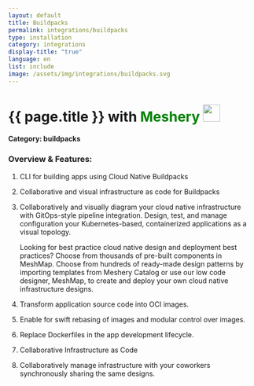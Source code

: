 ```yaml
---
layout: default
title: Buildpacks
permalink: integrations/buildpacks
type: installation
category: integrations
display-title: "true"
language: en
list: include
image: /assets/img/integrations/buildpacks.svg
---
```


<h1>{{ page.title }} with <span style="font-weight: bold; color: green;">Meshery</span> <img src="{{ page.image }}" style="width: 35px; height: 35px;" /></h1>


#### Category: buildpacks

### Overview & Features:
1. CLI for building apps using Cloud Native Buildpacks

2. Collaborative and visual infrastructure as code for Buildpacks

4. 
    Collaboratively and visually diagram your cloud native infrastructure with GitOps-style pipeline integration. Design, test, and manage configuration your Kubernetes-based, containerized applications as a visual topology.



    Looking for best practice cloud native design and deployment best practices? Choose from thousands of pre-built components in MeshMap. Choose from hundreds of ready-made design patterns by importing templates from Meshery Catalog or use our low code designer, MeshMap, to create and deploy your own cloud native infrastructure designs.



5. Transform application source code into OCI images.

6. Enable for swift rebasing of images and modular control over images.

7. Replace Dockerfiles in the app development lifecycle.

8. Collaborative Infrastructure as Code

9. Collaboratively manage infrastructure with your coworkers synchronously sharing the same designs.


